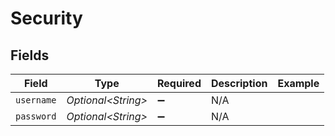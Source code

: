 # Security


## Fields

| Field               | Type                | Required            | Description         | Example             |
| ------------------- | ------------------- | ------------------- | ------------------- | ------------------- |
| `username`          | *Optional\<String>* | :heavy_minus_sign:  | N/A                 |                     |
| `password`          | *Optional\<String>* | :heavy_minus_sign:  | N/A                 |                     |
